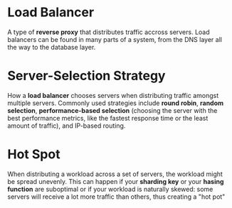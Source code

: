 # Load Balancer

A type of **reverse proxy** that distributes traffic accross servers. Load balancers can be found in many parts of a system, from the DNS layer all the way to the database layer.

# Server-Selection Strategy

How a **load balancer** chooses servers when distributing traffic amongst multiple servers. Commonly used strategies include **round robin**, **random selection**, **performance-based selection** (choosing the server with the best performance metrics, like the fastest response time or the least amount of traffic), and IP-based routing.

# Hot Spot

When distributing a workload across a set of servers, the workload might be spread unevenly. This can happen if your **sharding key** or your **hasing function** are suboptimal or if your workload is naturally skewed: some servers will receive a lot more traffic than others, thus creating a "hot pot"

